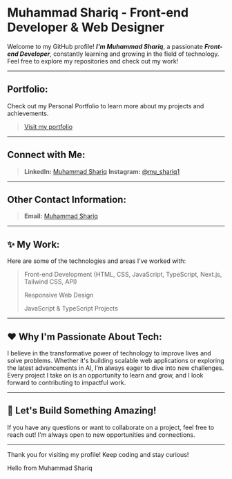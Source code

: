 # Muhammad Shariq - Front-end Developer & Web Designer

Welcome to my GitHub profile! ***I'm Muhammad Shariq***, a passionate ***Front-end Developer***, constantly learning and growing in the field of technology. Feel free to explore my repositories and check out my work!

---

## **Portfolio:**
Check out my Personal Portfolio to learn more about my projects and achievements.

> [Visit my portfolio](https://my-personal-portfolio-eight-delta.vercel.app/)

---

## **Connect with Me:**

> **LinkedIn:** [Muhammad Shariq](https://www.linkedin.com/in/muhammad---shariq)
> **Instagram:** [@mu_shariq1](https://www.instagram.com/mu_shariq1/)

---

## **Other Contact Information:**

> **Email:** [Muhammad Shariq](mailto:shariqfazal123@gmail.com)

---

## ✨ **My Work:**
Here are some of the technologies and areas I've worked with:

> Front-end Development (HTML, CSS, JavaScript, TypeScript, Next.js, Tailwind CSS, API)
> 
> Responsive Web Design
> 
> JavaScript & TypeScript Projects

---

## ❤️ **Why I'm Passionate About Tech:**

I believe in the transformative power of technology to improve lives and solve problems. Whether it's building scalable web applications or exploring the latest advancements in AI, I’m always eager to dive into new challenges. Every project I take on is an opportunity to learn and grow, and I look forward to contributing to impactful work.

---

## 🌟 **Let's Build Something Amazing!**
If you have any questions or want to collaborate on a project, feel free to reach out! I'm always open to new opportunities and connections.

---

Thank you for visiting my profile! Keep coding and stay curious!

<html>
  <p>Hello from Muhammad Shariq</p>
</html>
